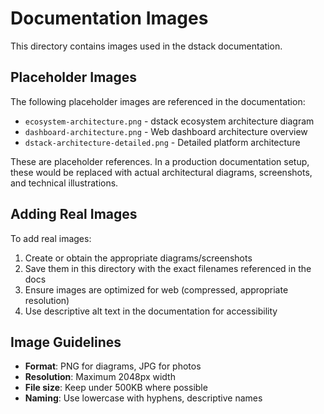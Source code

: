 # Documentation Images

This directory contains images used in the dstack documentation.

## Placeholder Images

The following placeholder images are referenced in the documentation:

* `ecosystem-architecture.png` - dstack ecosystem architecture diagram
* `dashboard-architecture.png` - Web dashboard architecture overview
* `dstack-architecture-detailed.png` - Detailed platform architecture

These are placeholder references. In a production documentation setup, these would be replaced with actual architectural diagrams, screenshots, and technical illustrations.

## Adding Real Images

To add real images:

1. Create or obtain the appropriate diagrams/screenshots
2. Save them in this directory with the exact filenames referenced in the docs
3. Ensure images are optimized for web (compressed, appropriate resolution)
4. Use descriptive alt text in the documentation for accessibility

## Image Guidelines

* **Format**: PNG for diagrams, JPG for photos
* **Resolution**: Maximum 2048px width
* **File size**: Keep under 500KB where possible
* **Naming**: Use lowercase with hyphens, descriptive names
